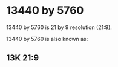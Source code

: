 # 13440 by 5760

13440 by 5760 is 21 by 9 resolution (21:9).

13440 by 5760 is also known as:

## 13K 21:9
